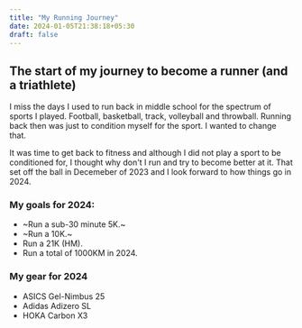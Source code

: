 ```yaml
---
title: "My Running Journey"
date: 2024-01-05T21:38:18+05:30
draft: false
---
```

## The start of my journey to become a runner (and a triathlete)

I miss the days I used to run back in middle school for the spectrum of sports I played. Football, basketball, track, volleyball and throwball. Running back then was just to condition myself for the sport. I wanted to change that.

It was time to get back to fitness and although I did not play a sport to be conditioned for, I thought why don't I run and try to become better at it. That set off the ball in Decemeber of 2023 and I look forward to how things go in 2024.

### My goals for 2024:
- ~Run a sub-30 minute 5K.~
- ~Run a 10K.~
- Run a 21K (HM).
- Run a total of 1000KM in 2024.

### My gear for 2024
- ASICS Gel-Nimbus 25
- Adidas Adizero SL
- HOKA Carbon X3
